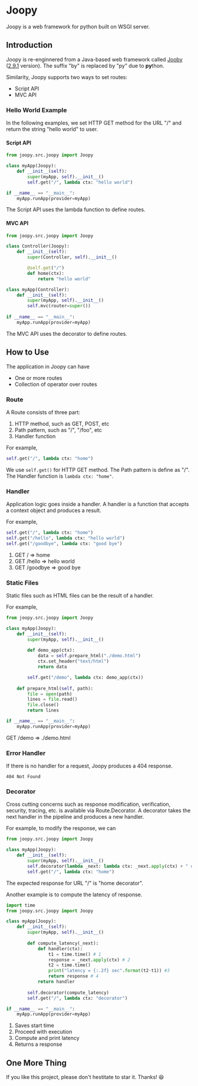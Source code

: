 # Joopy

Joopy is a web framework for python built on WSGI server.

## Introduction
Joopy is re-enginnered from a Java-based web framework called [Jooby](https://jooby.io/) ([2.9.1](https://github.com/jooby-project/jooby/releases/tag/v2.9.1) version). The suffix "by" is replaced by "py" due to **py**thon.

Similarity, Joopy supports two ways to set routes: 
- Script API
- MVC API

### Hello World Example
In the following examples, we set HTTP GET method for the URL "/" and return the string "hello world" to user.

#### Script API
```python
from joopy.src.joopy import Joopy

class myApp(Joopy):
    def __init__(self):
        super(myApp, self).__init__()
        self.get("/", lambda ctx: "hello world")

if __name__ == "__main__":
    myApp.runApp(provider=myApp)
```
The Script API uses the lambda function to define routes.


#### MVC API
```python
from joopy.src.joopy import Joopy

class Controller(Joopy):
    def __init__(self):
        super(Controller, self).__init__()

        @self.get("/")
        def home(ctx):
            return "hello world"

class myApp(Controller):
    def __init__(self):
        super(myApp, self).__init__()    
        self.mvc(router=super())
        
if __name__ == "__main__":
    myApp.runApp(provider=myApp)
```
The MVC API uses the decorator to define routes.


## How to Use
The application in Joopy can have
- One or more routes
- Collection of operator over routes

### Route
A Route consists of three part:
1. HTTP method, such as GET, POST, etc
2. Path pattern, such as "/", "/foo", etc
3. Handler function

For example, 
```python
self.get("/", lambda ctx: "home")
```
We use `self.get()` for HTTP GET method. The Path pattern is define as "/". The Handler function is `lambda ctx: "home"`.

### Handler
Application logic goes inside a handler. A handler is a function that accepts a context object and produces a result.

For example, 
```python
self.get("/", lambda ctx: "home")
self.get("/hello", lambda ctx: "hello world")
self.get("/goodbye", lambda ctx: "good bye")
```
1. GET / ⇒ home
2. GET /hello ⇒ hello world
3. GET /goodbye ⇒ good bye

### Static Files
Static files such as HTML files can be the result of a handler.

For example, 
```python
from joopy.src.joopy import Joopy

class myApp(Joopy):
    def __init__(self):
        super(myApp, self).__init__()
        
        def demo_app(ctx):
            data = self.prepare_html("./demo.html")
            ctx.set_header("text/html")
            return data

        self.get("/demo", lambda ctx: demo_app(ctx))
    
    def prepare_html(self, path):
        file = open(path)
        lines = file.read()
        file.close()
        return lines

if __name__ == "__main__":
    myApp.runApp(provider=myApp)
```
GET /demo ⇒ ./demo.html

### Error Handler
If there is no handler for a request, Joopy produces a 404 response.
```
404 Not Found
```

### Decorator
Cross cutting concerns such as response modification, verification, security, tracing, etc. is available via Route.Decorator. A decorator takes the next handler in the pipeline and produces a new handler.

For example, to modify the response, we can
```python
from joopy.src.joopy import Joopy

class myApp(Joopy):
    def __init__(self):
        super(myApp, self).__init__()
        self.decorator(lambda _next: lambda ctx: _next.apply(ctx) + " decorator")
        self.get("/", lambda ctx: "home")
```
The expected response for URL "/" is "home decorator".

Another example is to compute the latency of response.
```python
import time
from joopy.src.joopy import Joopy

class myApp(Joopy):
    def __init__(self):
        super(myApp, self).__init__()
        
        def compute_latency(_next):
            def handler(ctx):
                t1 = time.time() # 1
                response = _next.apply(ctx) # 2
                t2 = time.time()
                print("latency = {:.2f} sec".format(t2-t1)) #3
                return response # 4
            return handler
        
        self.decorator(compute_latency)
        self.get("/", lambda ctx: "decorator")

if __name__ == "__main__":
    myApp.runApp(provider=myApp)
```
1. Saves start time
2. Proceed with execution
3. Compute and print latency
4. Returns a response

## One More Thing
If you like this project, please don't hestitate to star it. Thanks! :satisfied:   